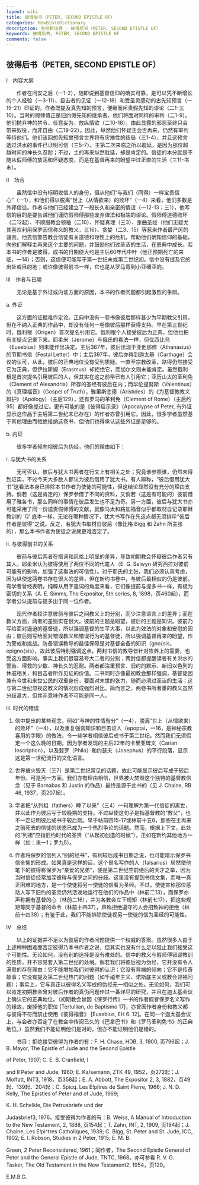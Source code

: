 ```yaml
---
layout: wiki
title: 彼得后书（PETER, SECOND EPISTLE OF）
categories: NewBibleDictionary
description: 圣经新词典 - 彼得后书（PETER, SECOND EPISTLE OF）
keywords: 彼得后书, PETER, SECOND EPISTLE OF
comments: false
---
```


## 彼得后书（PETER, SECOND EPISTLE OF）

Ⅰ　内容大纲

　　作者在问安之后（一1-2），随即说到基督信仰的确实可靠，是可以凭不断增长的个人经验（一3-11）、目击者的见证（一12-18）和受圣灵感动的古先知预言（一19-21）印证的。作者既提及真先知的预言，便继而斥责假先知的谬论（二1-三10）。当时的假师傅正是旧约假先知的继承者，他们将面对同样的审判（二1-9）。他们抛弃神的禁令，任意妄为，放纵情欲（二10-18），由此显露的邪恶至终只会带来奴役，而非自由（二19-22）。因此，纵然他们怀疑主会否再来，仍然有审判等待他们。他们该回想先知曾预言世界将有灾难性的结局（三1-4），并且这预言透过洪水的事件已证明可信（三5-7）。主第二次来临之所以耽延，是因为那位超越时间的神长久忍耐；不过，主的再来纵然耽延，却是肯定的。信徒的本分就是不随从假师傅的放荡和怀疑态度，而是在基督再来的盼望中过正直的生活（三11-书末）。

Ⅱ　场合

　　虽然信中没有标明收信人的身份，但从他们“与我们（同得）一样宝贵信心”（一1），和他们得以脱离“世上（从情欲来）的败坏”（一4）来看，他们多数是外邦信徒。作者与他们已经建立了一段长久和亲密的情谊（一12-13；三1），他写信的目的是要告诫他们谨防假师傅那些废弃律法和极端的谬论。假师傅道德败坏（二12起）、不顺服教会领袖（二10）、怀疑真理（三3）、歪曲圣经（他们无疑尤其喜欢利用保罗因信称义的教义，三16）、贪婪（二3、15）等惹来作者最严厉的谴责。他去信警告教会信徒有关道德和理性上的危机，帮助他们确知信仰的基础，向他们解释主再来这个主要的问题，并鼓励他们过圣洁的生活，在恩典中成长。若本书的作者是彼得，成书的日期便大约是主后60年代中叶（他正预期死亡的来临，一14）；否则，这信便可能写于第一世纪末或第二世纪初。信中没有提及它的出处或目的地；或许像彼得前书一样，它也是从罗马寄到小亚细亚的。

Ⅲ　作者与日期

　　无论是基于外证或内证方面的原因，本书的作者问题都引起激烈的争辩。

a. 外证

　　这方面的证据难作定论。正典中没有一卷书像彼后那样甚少为早期教父引用，但在不纳入正典的作品中，却没有任何一卷像彼后那样获得支持。早在第三世纪时，俄利根（Origen）首次提名引用它。俄利根个人接受彼后为正典，但他也把有关疑点记录下来。耶柔米（Jerome）与俄氏的看法一样，但优西比乌（Eusebius）则未能作出决定。主后367年，彼后出现于亚他那修（Athanasius）的节期书信（Festal Letter）中；主后397年，彼后亦得到迦太基（Carthage）会议的认可，从此，彼后的正典地位没有受到质疑。一直至宗教改革，路得仍然接受它为正典，但伊拉斯姆（Erasmus）却拒绝它，而加尔文则未能肯定。虽然俄利根是首次提名引用彼后的人，但其实在这之前早已有人引用它；亚历山太的革利免（Clement of Alexandria）所存的圣经有彼后在内；而华伦提努斯（Valentinus）的《真理福音》（Gospel of Truth），雅里斯底德（Aristides）的《为基督教教义辩护》（Apology）（主后129），还有罗马的革利免（Clement of Rome）（主后约95）都好像提过它。更有可能的是《彼得启示录》（Apocalypse of Peter, 有外证显示这作品于主后第二世纪末已存在）的作者亦曾引用它。因此，很多学者虽然基于其他理由而拒绝接纳这卷书，但他们也得承认这些外证是足够的。

b. 内证

　　很多学者倾向视彼后为伪经，他们的理由如下：

i. 与犹大书的关系

　　无可否认，彼后与犹大书两者在行文上有相关之处；究竟谁参照谁，仍然未得到证实，不过今天大多数人都认为彼后借用了犹大书。有人辩称，“彼后借用犹大书”这看法本身已排除本书作者为使徒的可能性，但这结论显然没有充分的理由支持。倘若（这是肯定的）保罗参借了不同的资料，又倘若（这是有可能的）彼前借用了雅各书，那么同样的事情在彼后发生也不足为奇。另一方面，彼后与犹大书亦可能采用了同一份谴责假师傅的文献，就像马太和路加福音似乎都取材自记录耶稣教训的 'Q' 底本一样。无论在哪种情况下，犹大书写作在先这点都无须排斥“彼后作者是彼得”之说。反之，若犹大书取材自彼后（像比格 Bigg 和 Zahn 所主张的），那么本书作者为使徒之说就更难否定了。

ii. 与彼得前书的关系

　　彼前与彼后两者在措词和风格上明显的差异，导致初期教会怀疑彼后作者另有其人。耶柔米认为彼得使用了两位不同的代笔人（E. G. Selwyn 研究西拉对彼前可能有的影响，加强了这看法的可信性）。对于耶氏的主张，我们必须认真考虑，因为纵使这两卷书存在很大的差异，但在新约书卷中，与彼后最相似的仍是彼前。有学者曾经表明，纯粹从用字遣词的角度来看，它们像提前与提多书一样，有极为密切的关系（A. E. Simms, The Expositor, 5th series, 8, 1898，页460起），而学者公认提前与提多出于同一位作者。

　　现代作者较注意彼前与彼后之间教义上的分别，而少注意语言上的差异；而在教义方面，两者的差别实在很大。彼前的主题是盼望，彼后的主题是知识。彼前乃写给面对逼迫的基督徒，所以强调基督的生平大事，以此为效法的对象和安慰的因由；彼后则写给面对错误教义和错误行为的基督徒，所以强调基督再来的盼望，作为警戒和挑战。防备错误教导的最佳保障是对基督全备的知识（gno{sis，epigno{sis），故此彼后特别强调这点。两封书信的教导皆针对牧养上的需要，也受这方面影响。事实上我们很容易夸大二者的分别；两封信都提醒读者有关洪水的警告、得救的少数、神长久的忍耐。两者都注重预言、旧约的默示、新旧以色列的休戚相关，和目击者所作见证的价值。二书同时亦像最初教会那样强调，基督徒因兼有今世和来世公民的双重身份，要面对末世的张力，随而必须过圣洁的生活；这与第二世纪忽视这教义的情况形成强烈对比。简而言之，两卷书所著重的教义虽然分歧甚大，但并非意味作者不可能是同一人。

iii. 时代的错误

1. 信中提出的某些观念，例如“与神的性情有分”（一4），脱离“世上（从情欲来）的败坏”（一4），以及重复强调知识和目击证人（epoptai，一16，是神秘宗教喜用的字眼）的做法，令一些学者相信彼后成书于第二世纪。然而我们无须假定一个这么晚的日期，因为学者发现的主后22年的卡里亚碑文（Carian Inscription），以及斐罗（Philo）和约瑟夫（Josephus）的平行段落，显示这是第一世纪流行的文化语言。

2. 世界被火毁灭（三7）是第二世纪常见的话题，故此可能显示彼后写成于较后年份。可是另一方面，我们亦有理由相信，世界被火焚毁这个独特的基督教信念（见于 Barnabas 和 Justin 的作品）最终是源于此书的（见 J. Chaine, RB 46, 1937，页207起）。

3. 学者把“从列祖（fathers）睡了以来”（三4）一句理解为第一代信徒的离世，并以此作为彼后写于较晚期的支持。不过纵使这句子是指基督教的“教父”，也不一定证明彼后成书于较后期。早于帖前四15-17或林前十五6，那些在主再来之前死去的信徒的状态已成为一个热烈争论的话题。然而，根据上下文，此处的“列祖”应指旧约时代的圣贤（“从起初创造的时候”），正如在新约其他地方一样（如：来一1；罗九5）。

4. 作者将保罗的信列入“别的经书”，有利较后成书日期之说，也可能暗示保罗书信全集的形成。如果真是这样的话，这个冒名写作的人（falsarius）居然使他笔下的彼得称保罗为“亲爱的兄弟”，便是第二世纪空前绝后的天才之举，因为当时信徒经常加深彼得与保罗之间的分歧。这里没有提到书信文集，而唯一真正困难的地方，是一个使徒将另一使徒的信看为圣经。不过，使徒宣称那位感动人写下旧约的圣灵仍然活泼地运行在他们的作品中（林前二13），而保罗亦声称拥有基督的心（林前二16），并为各教会立下规矩（林前七17），把这些规矩等同于基督的命令（林前十四37），声称拒绝遵守的人会招致神的拒绝（林前十四38）；有鉴于此，我们不能排除使徒视另一使徒的信为圣经的可能性。

Ⅳ　总结

　　以上的证据并不足以为彼后的作者问题提供一个权威的答案。虽然很多人由于上述种种困难而否定彼得乃本书作者之说，但其实也没有什么足以阻止我们接受这个可能性。无论如何，没有别的选择是没有难处的。信中的教义与假师傅错谬教训的性质，并不容易套入第二世纪的处境。倘若我们将彼后视为伪经，它并没有令人满意的存在理由：它不能增加我们对彼得的认识；它没有异端的倾向；它不是传奇故事；它没有提及第二世纪热门的问题（如千禧年主义、诺斯底主义或教会领袖问题）；事实上，它与真正以彼得名义写成的伪经无一相似之处。无论如何，我们可以肯定初期教会曾对彼后作者的真伪问题作过一番详尽的研究，并且在迦太基会议上确认它的正典地位。（初期教会曾因《保罗行传》一书的作者假冒保罗名义写作的缘故，废掉他的职位 [Tertullian, de Baptismo 17]，亦曾因作者身份和教义都与彼得不符而禁止使用《彼得福音》 [Eusebius, EH 6. 12]。在同一个迦太基会议上，与会者亦否定了在教会中传阅已久的《巴拿巴书》和《罗马革利免书》的正典地位。）虽然我们不能证明他们是对的，但亦不能证明他们是错的。

　　书目：拒绝接受彼得为作者的有：F. H. Chase, HDB, 3, 1900, 页796起；J. B. Mayor, The Epistle of Jude and the Second Epistle

of Peter, 1907; C. E. B. Cranfield, I

and II Peter and Jude, 1960; E. Ka/semann, ZTK 49, 1952，页272起；J. Moffatt, INT3, 1918，页358起；E. A. Abbott, The Expositor 2, 3, 1882，页49起、139起、204起；C. Spicq. Les E!pitres de Saint Pierre, 1966; J. N. D. Kelly, The Epistles of Peter and of Jude, 1969;

K. H. Schelkle, Die Petrusbriefe und der

Judasbrief3, 1976。接受彼得为作者的有：B. Weiss, A Manual of Introduction to the New Testament, 2, 1888, 页154起；T. Zahn, INT, 2, 1909, 页194起；J. Chaine, Les E!pi^tres Catholiques, 1939; C. Bigg, St. Peter and St. Jude, ICC, 1902; E. I. Robson, Studies in 2 Peter, 1915; E. M. B.

Green, 2 Peter Reconsidered, 1961；同作者，The Second Epistle General of Peter and the General Epistle of Jude, TNTC, 1968。亦可参看 R. V. G. Tasker, The Old Testament in the New Testament2, 1954，页129。

E.M.B.G.








